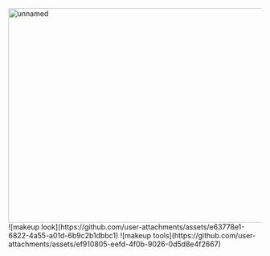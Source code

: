 <img width="535" height="426" alt="unnamed" src="https://github.com/user-attachments/assets/08cbcadb-1a37-498a-be50-af2adf793a57" />
![makeup look](https://github.com/user-attachments/assets/e63778e1-6822-4a55-a01d-6b9c2b1dbbc1)
![makeup tools](https://github.com/user-attachments/assets/ef910805-eefd-4f0b-9026-0d5d8e4f2667)


